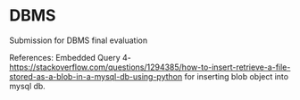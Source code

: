 # DBMS
Submission for DBMS final evaluation

References:
Embedded Query 4- 
https://stackoverflow.com/questions/1294385/how-to-insert-retrieve-a-file-stored-as-a-blob-in-a-mysql-db-using-python for inserting blob object into mysql db.
